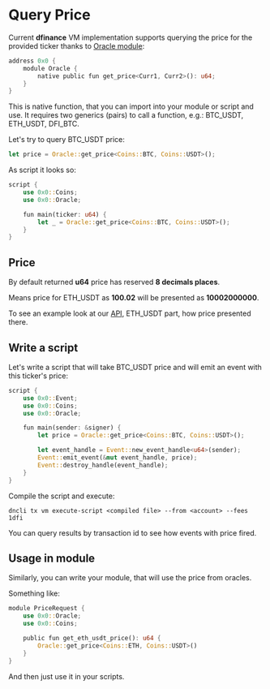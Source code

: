 # Query Price

Current **dfinance** VM implementation supports querying the price for the provided ticker thanks to [Oracle module](https://github.com/dfinance/dvm/blob/v0.4.0/lang/stdlib/oracle.move):

```rust
address 0x0 {
    module Oracle {
        native public fun get_price<Curr1, Curr2>(): u64;
    }
}
```

This is native function, that you can import into your module or script and use. It requires two generics \(pairs\) to call a function, e.g.: BTC\_USDT, ETH\_USDT, DFI\_BTC.

Let's try to query BTC\_USDT price:

```rust
let price = Oracle::get_price<Coins::BTC, Coins::USDT>();
```

As script it looks so:

```rust
script {
    use 0x0::Coins;
    use 0x0::Oracle;

    fun main(ticker: u64) {
        let _ = Oracle::get_price<Coins::BTC, Coins::USDT>();
    }
}
```

## Price

By default returned **u64** price has reserved **8 decimals places**.

Means price for ETH\_USDT as **100.02** will be presented as **10002000000**.

To see an example look at our [API](https://rest.testnet.dfinance.co/oracle/currentprice/eth_usdt), ETH\_USDT part, how price presented there.

## Write a script

Let's write a script that will take BTC\_USDT price and will emit an event with this ticker's price:

```rust
script {
    use 0x0::Event;
    use 0x0::Coins;
    use 0x0::Oracle;

    fun main(sender: &signer) {
        let price = Oracle::get_price<Coins::BTC, Coins::USDT>();

        let event_handle = Event::new_event_handle<u64>(sender);
        Event::emit_event(&mut event_handle, price);
        Event::destroy_handle(event_handle);
    }
}
```

Compile the script and execute:

```text
dncli tx vm execute-script <compiled file> --from <account> --fees 1dfi
```

You can query results by transaction id to see how events with price fired.

## Usage in module

Similarly, you can write your module, that will use the price from oracles.

Something like:

```rust
module PriceRequest {
    use 0x0::Oracle;
    use 0x0::Coins;

    public fun get_eth_usdt_price(): u64 {
        Oracle::get_price<Coins::ETH, Coins::USDT>()
    }
}
```

And then just use it in your scripts.

